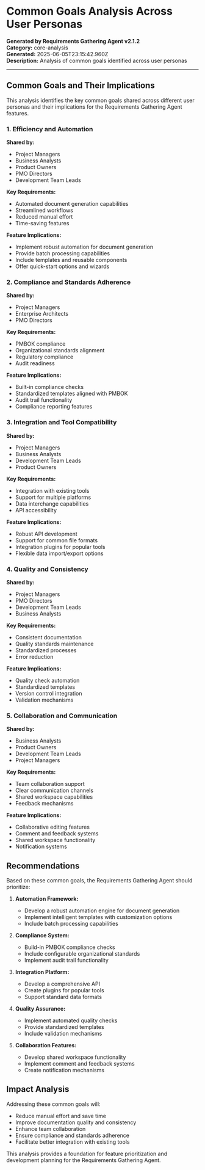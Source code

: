 # Common Goals Analysis Across User Personas

**Generated by Requirements Gathering Agent v2.1.2**  
**Category:** core-analysis  
**Generated:** 2025-06-05T23:15:42.960Z  
**Description:** Analysis of common goals identified across user personas

---

## Common Goals and Their Implications

This analysis identifies the key common goals shared across different user personas and their implications for the Requirements Gathering Agent features.

### 1. Efficiency and Automation

**Shared by:**
- Project Managers
- Business Analysts
- Product Owners
- PMO Directors
- Development Team Leads

**Key Requirements:**
- Automated document generation capabilities
- Streamlined workflows
- Reduced manual effort
- Time-saving features

**Feature Implications:**
- Implement robust automation for document generation
- Provide batch processing capabilities
- Include templates and reusable components
- Offer quick-start options and wizards

### 2. Compliance and Standards Adherence

**Shared by:**
- Project Managers
- Enterprise Architects
- PMO Directors

**Key Requirements:**
- PMBOK compliance
- Organizational standards alignment
- Regulatory compliance
- Audit readiness

**Feature Implications:**
- Built-in compliance checks
- Standardized templates aligned with PMBOK
- Audit trail functionality
- Compliance reporting features

### 3. Integration and Tool Compatibility

**Shared by:**
- Project Managers
- Business Analysts
- Development Team Leads
- Product Owners

**Key Requirements:**
- Integration with existing tools
- Support for multiple platforms
- Data interchange capabilities
- API accessibility

**Feature Implications:**
- Robust API development
- Support for common file formats
- Integration plugins for popular tools
- Flexible data import/export options

### 4. Quality and Consistency

**Shared by:**
- Project Managers
- PMO Directors
- Development Team Leads
- Business Analysts

**Key Requirements:**
- Consistent documentation
- Quality standards maintenance
- Standardized processes
- Error reduction

**Feature Implications:**
- Quality check automation
- Standardized templates
- Version control integration
- Validation mechanisms

### 5. Collaboration and Communication

**Shared by:**
- Business Analysts
- Product Owners
- Development Team Leads
- Project Managers

**Key Requirements:**
- Team collaboration support
- Clear communication channels
- Shared workspace capabilities
- Feedback mechanisms

**Feature Implications:**
- Collaborative editing features
- Comment and feedback systems
- Shared workspace functionality
- Notification systems

## Recommendations

Based on these common goals, the Requirements Gathering Agent should prioritize:

1. **Automation Framework:**
   - Develop a robust automation engine for document generation
   - Implement intelligent templates with customization options
   - Include batch processing capabilities

2. **Compliance System:**
   - Build-in PMBOK compliance checks
   - Include configurable organizational standards
   - Implement audit trail functionality

3. **Integration Platform:**
   - Develop a comprehensive API
   - Create plugins for popular tools
   - Support standard data formats

4. **Quality Assurance:**
   - Implement automated quality checks
   - Provide standardized templates
   - Include validation mechanisms

5. **Collaboration Features:**
   - Develop shared workspace functionality
   - Implement comment and feedback systems
   - Create notification mechanisms

## Impact Analysis

Addressing these common goals will:
- Reduce manual effort and save time
- Improve documentation quality and consistency
- Enhance team collaboration
- Ensure compliance and standards adherence
- Facilitate better integration with existing tools

This analysis provides a foundation for feature prioritization and development planning for the Requirements Gathering Agent.